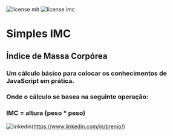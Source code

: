 ![license mit](https://img.shields.io/github/license/mrbrenio/simplesimc) ![license imc](https://img.shields.io/badge/MrBrenio-IMC-yellow)

# Simples IMC 
## Índice de Massa Corpórea

### Um cálculo básico para colocar os conhecimentos de JavaScript em prática.
### Onde o cálculo se basea na seguinte operação:

### IMC = altura (peso * peso)




![linkedin](https://cdn2.iconfinder.com/data/icons/social-18/512/LinkedIn-128.png)(https://www.linkedin.com/in/brenio/) 
